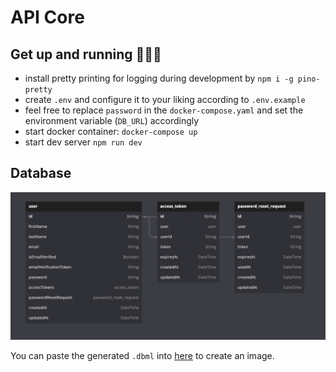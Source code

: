 # API Core

## Get up and running 🏃🏻‍♂️
- install pretty printing for logging during development by `npm i -g pino-pretty`
- create `.env` and configure it to your liking according to `.env.example`
- feel free to replace `password` in the `docker-compose.yaml` and set the environment variable (`DB_URL`) accordingly
- start docker container: `docker-compose up`
- start dev server `npm run dev`

## Database
![Schema](images/db-schema.png)

You can paste the generated `.dbml` into [here](https://dbdiagram.io/d) to create an image.
